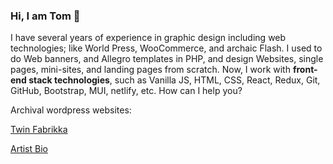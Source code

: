 ### Hi, I am Tom 👋

I have several years of experience in graphic design including web technologies; like World Press, WooCommerce, and archaic Flash. 
I used to do Web banners, and Allegro templates in PHP, and design Websites, single pages, mini-sites, and landing pages from scratch.
Now, I work with **front-end stack technologies**, such as Vanilla JS, HTML, CSS, React, Redux, Git, GitHub, Bootstrap, MUI, netlify, etc. 
How can I help you? 

Archival wordpress websites:

[Twin Fabrikka](http://web.archive.org/web/20180117225241/http://twinfabrikka.com/)

[Artist Bio](http://web.archive.org/web/20130715021522/http://www.outcomer.com/)

<!--
**OutcomerTom/OutcomerTom** is a ✨ _special_ ✨ repository because its `README.md` (this file) appears on your GitHub profile.

Here are some ideas to get you started:

- 🔭 I’m currently working on ...
- 🌱 I’m currently learning ...
- 👯 I’m looking to collaborate on ...
- 🤔 I’m looking for help with ...
- 💬 Ask me about ...
- 📫 How to reach me: ...
- 😄 Pronouns: ...
- ⚡ Fun fact: ...
-->
